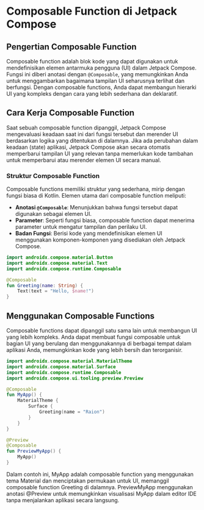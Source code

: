 # Composable Function di Jetpack Compose

## Pengertian Composable Function

Composable function adalah blok kode yang dapat digunakan untuk mendefinisikan elemen antarmuka pengguna (UI) dalam Jetpack Compose. Fungsi ini diberi anotasi dengan `@Composable`, yang memungkinkan Anda untuk menggambarkan bagaimana tampilan UI seharusnya terlihat dan berfungsi. Dengan composable functions, Anda dapat membangun hierarki UI yang kompleks dengan cara yang lebih sederhana dan deklaratif.

## Cara Kerja Composable Function

Saat sebuah composable function dipanggil, Jetpack Compose mengevaluasi keadaan saat ini dari fungsi tersebut dan merender UI berdasarkan logika yang ditentukan di dalamnya. Jika ada perubahan dalam keadaan (state) aplikasi, Jetpack Compose akan secara otomatis memperbarui tampilan UI yang relevan tanpa memerlukan kode tambahan untuk memperbarui atau merender elemen UI secara manual.

### Struktur Composable Function

Composable functions memiliki struktur yang sederhana, mirip dengan fungsi biasa di Kotlin. Elemen utama dari composable function meliputi:

- **Anotasi `@Composable`**: Menunjukkan bahwa fungsi tersebut dapat digunakan sebagai elemen UI.
- **Parameter**: Seperti fungsi biasa, composable function dapat menerima parameter untuk mengatur tampilan dan perilaku UI.
- **Badan Fungsi**: Berisi kode yang mendefinisikan elemen UI menggunakan komponen-komponen yang disediakan oleh Jetpack Compose.

```kotlin
import androidx.compose.material.Button
import androidx.compose.material.Text
import androidx.compose.runtime.Composable

@Composable
fun Greeting(name: String) {
    Text(text = "Hello, $name!")
}
```

## Menggunakan Composable Functions

Composable functions dapat dipanggil satu sama lain untuk membangun UI yang lebih kompleks. Anda dapat membuat fungsi composable untuk bagian UI yang berulang dan menggunakannya di berbagai tempat dalam aplikasi Anda, memungkinkan kode yang lebih bersih dan terorganisir.

```kotlin
import androidx.compose.material.MaterialTheme
import androidx.compose.material.Surface
import androidx.compose.runtime.Composable
import androidx.compose.ui.tooling.preview.Preview

@Composable
fun MyApp() {
    MaterialTheme {
        Surface {
            Greeting(name = "Raion")
        }
    }
}

@Preview
@Composable
fun PreviewMyApp() {
    MyApp()
}
```

Dalam contoh ini, MyApp adalah composable function yang menggunakan tema Material dan menciptakan permukaan untuk UI, memanggil composable function Greeting di dalamnya. PreviewMyApp menggunakan anotasi @Preview untuk memungkinkan visualisasi MyApp dalam editor IDE tanpa menjalankan aplikasi secara langsung.
